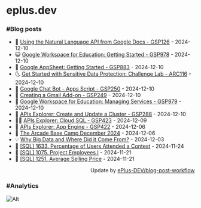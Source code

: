 # eplus.dev

### #Blog posts

<!-- BLOG-POST-LIST:START -->
 - 🧰 [Using the Natural Language API from Google Docs - GSP126](https://eplus.dev/using-the-natural-language-api-from-google-docs-gsp126) - 2024-12-10
 - 😺 [Google Workspace for Education: Getting Started - GSP978](https://eplus.dev/google-workspace-for-education-getting-started-gsp978) - 2024-12-10
 - 🗽 [Google AppSheet: Getting Started - GSP883](https://eplus.dev/google-appsheet-getting-started-gsp883) - 2024-12-10
 - 🌜 [Get Started with Sensitive Data Protection: Challenge Lab - ARC116](https://eplus.dev/get-started-with-sensitive-data-protection-challenge-lab-arc116) - 2024-12-10
 - 📝 [Google Chat Bot - Apps Script - GSP250](https://eplus.dev/google-chat-bot-apps-script-gsp250) - 2024-12-10
 - 🚀 [Creating a Gmail Add-on - GSP249](https://eplus.dev/creating-a-gmail-add-on-gsp249) - 2024-12-10
 - 💼 [Google Workspace for Education: Managing Services - GSP979](https://eplus.dev/google-workspace-for-education-managing-services-gsp979) - 2024-12-10
 - 🦣 [APIs Explorer: Create and Update a Cluster - GSP288](https://eplus.dev/apis-explorer-create-and-update-a-cluster-gsp288) - 2024-12-10
 - 👨‍🏫 [APIs Explorer: Cloud SQL - GSP423](https://eplus.dev/apis-explorer-cloud-sql-gsp423) - 2024-12-09
 - 🔭 [APIs Explorer: App Engine - GSP422](https://eplus.dev/apis-explorer-app-engine-gsp422) - 2024-12-06
 - 🤡 [The Arcade Base Camp December 2024](https://eplus.dev/the-arcade-base-camp-december-2024) - 2024-12-06
 - 💡 [Why Big Data and Where Did it Come From?](https://eplus.dev/why-big-data-and-where-did-it-come-from) - 2024-12-03
 - 🦣 [[SQL] 1633. Percentage of Users Attended a Contest](https://eplus.dev/sql-1633-percentage-of-users-attended-a-contest) - 2024-11-24
 - 💪 [[SQL] 1075. Project Employees I](https://eplus.dev/sql-1075-project-employees-i) - 2024-11-21
 - 🤡 [[SQL] 1251. Average Selling Price](https://eplus.dev/sql-1251-average-selling-price) - 2024-11-21<!-- BLOG-POST-LIST:END -->

<div align="right">
  Update by <a target="_blank"
    href="https://github.com/ePlus-DEV/blog-post-workflow">ePlus-DEV/blog-post-workflow</a>
</div>

### #Analytics
![Alt](https://repobeats.axiom.co/api/embed/9990f7cddfbad8d834990b10ccad05f81ac1096f.svg "Repobeats analytics image")
